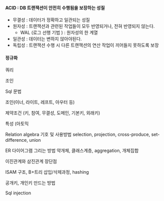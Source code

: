 #### ACID : DB 트랜잭션이 안전히 수행됨을 보장하는 성질
* 무결성 : 데이터가 정확하고 일관되는 성질
* 원자성 : 트랜잭션과 관련된 작업들이 모두 반영되거나, 전혀 반영되지 않는다.
  + WAL (로그 선행 기법 ) : 원자성의 한 계열
* 일관성 : 데이터는 변하지 않아야된다.
* 독립성 : 트랜잭션 수행 시 다른 트랜잭션의 연산 작업이 끼어들지 못하도록 보장

#### 정규화

쿼리

조인

Sql 문법

조인(이너, 라이트, 레프트, 아우터 등)

제약조건 (키, 참여, 무결성, 도메인, 기본키, 외래키)

특성 (아토믹

Relation algebra 기호 및 사용방법
selection, projection, cross-produce, set-difference, union

ER 다이어그램 그리는 방법
약개체, 클래스계층, aggregation, 개체집합

이진관계와 삼진관계 장단점

ISAM 구조, B+트리 삽입/삭제과정, hashing

공개키, 개인키 만드는 방법

Sql injection
